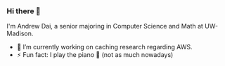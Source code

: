 ### Hi there 👋

I'm Andrew Dai, a senior majoring in Computer Science and Math at UW-Madison.

- 🔭 I’m currently working on caching research regarding AWS.
- ⚡ Fun fact: I play the piano :musical_keyboard: (not as much nowadays) 

<!--
**AndrewDai6/AndrewDai6** is a ✨ _special_ ✨ repository because its `README.md` (this file) appears on your GitHub profile.

Here are some ideas to get you started:

- 🔭 I’m currently working on ...
- 🌱 I’m currently learning ...
- 👯 I’m looking to collaborate on ...
- 🤔 I’m looking for help with ...
- 💬 Ask me about ...
- 📫 How to reach me: ...
- 😄 Pronouns: ...
- ⚡ Fun fact: ...
-->
